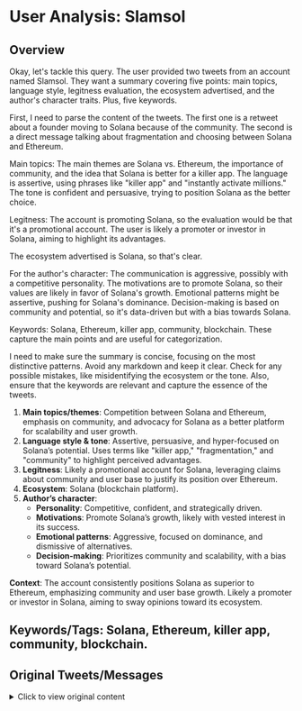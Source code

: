 # User Analysis: Slamsol

## Overview

<think>
Okay, let's tackle this query. The user provided two tweets from an account named Slamsol. They want a summary covering five points: main topics, language style, legitness evaluation, the ecosystem advertised, and the author's character traits. Plus, five keywords.

First, I need to parse the content of the tweets. The first one is a retweet about a founder moving to Solana because of the community. The second is a direct message talking about fragmentation and choosing between Solana and Ethereum. 

Main topics: The main themes are Solana vs. Ethereum, the importance of community, and the idea that Solana is better for a killer app. The language is assertive, using phrases like "killer app" and "instantly activate millions." The tone is confident and persuasive, trying to position Solana as the better choice. 

Legitness: The account is promoting Solana, so the evaluation would be that it's a promotional account. The user is likely a promoter or investor in Solana, aiming to highlight its advantages. 

The ecosystem advertised is Solana, so that's clear. 

For the author's character: The communication is aggressive, possibly with a competitive personality. The motivations are to promote Solana, so their values are likely in favor of Solana's growth. Emotional patterns might be assertive, pushing for Solana's dominance. Decision-making is based on community and potential, so it's data-driven but with a bias towards Solana.

Keywords: Solana, Ethereum, killer app, community, blockchain. These capture the main points and are useful for categorization.

I need to make sure the summary is concise, focusing on the most distinctive patterns. Avoid any markdown and keep it clear. Check for any possible mistakes, like misidentifying the ecosystem or the tone. Also, ensure that the keywords are relevant and capture the essence of the tweets.
</think>

1. **Main topics/themes**: Competition between Solana and Ethereum, emphasis on community, and advocacy for Solana as a better platform for scalability and user growth.  
2. **Language style & tone**: Assertive, persuasive, and hyper-focused on Solana’s potential. Uses terms like "killer app," "fragmentation," and "community" to highlight perceived advantages.  
3. **Legitness**: Likely a promotional account for Solana, leveraging claims about community and user base to justify its position over Ethereum.  
4. **Ecosystem**: Solana (blockchain platform).  
5. **Author’s character**:  
   - **Personality**: Competitive, confident, and strategically driven.  
   - **Motivations**: Promote Solana’s growth, likely with vested interest in its success.  
   - **Emotional patterns**: Aggressive, focused on dominance, and dismissive of alternatives.  
   - **Decision-making**: Prioritizes community and scalability, with a bias toward Solana’s potential.  

**Context**: The account consistently positions Solana as superior to Ethereum, emphasizing community and user base growth. Likely a promoter or investor in Solana, aiming to sway opinions toward its ecosystem.  

**Keywords/Tags**: Solana, Ethereum, killer app, community, blockchain.
---
## Original Tweets/Messages

<details>
<summary>Click to view original content</summary>

| Type | Content |
|------|---------|
| messages | @dieterthemieter @kashdhanda Everything is being fragmented right now.  

But, where do you want to put your chips? In an up comer with 5% or less of Solana user base.  

Where will a killer app instantly activate millions of users. It’s Solana of course. |
| messages | RT @kashdhanda: talked to a killer Etherum-based founder about his decision to expand to Solana. his #1 reason for the change? 

community… |

</details>

